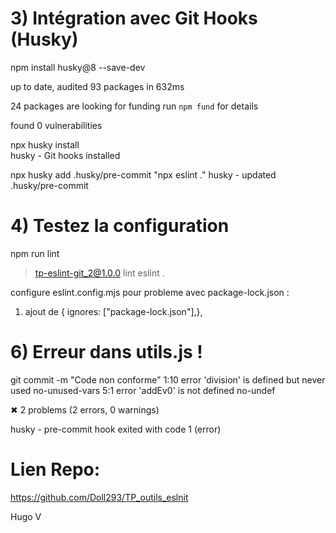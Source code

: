 # 3) Intégration avec Git Hooks (Husky)
npm install husky@8 --save-dev

up to date, audited 93 packages in 632ms

24 packages are looking for funding
  run `npm fund` for details

found 0 vulnerabilities

npx husky install                 
husky - Git hooks installed

npx husky add .husky/pre-commit "npx eslint ."
husky - updated .husky/pre-commit


# 4) Testez la configuration 
npm run lint

> tp-eslint-git_2@1.0.0 lint
> eslint .


configure eslint.config.mjs pour probleme avec package-lock.json :
1. ajout de { ignores: ["package-lock.json"],},


# 6) Erreur dans utils.js !
git commit -m "Code non conforme"
  1:10  error  'division' is defined but never used  no-unused-vars
  5:1   error  'addEv0' is not defined               no-undef

✖ 2 problems (2 errors, 0 warnings)

husky - pre-commit hook exited with code 1 (error)

# Lien Repo:
https://github.com/Doll293/TP_outils_eslnit

Hugo V
